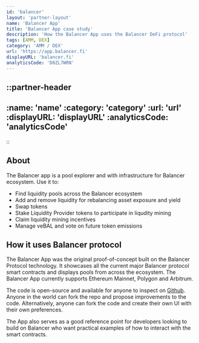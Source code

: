 ```yaml
---
id: 'balancer'
layout: 'partner-layout'
name: 'Balancer App'
title: 'Balancer App case study'
description: 'How the Balancer App uses the Balancer DeFi protocol'
tags: [AMM, DEX]
category: 'AMM / DEX'
url: 'https://app.balancer.fi'
displayURL: 'balancer.fi'
analyticsCode: 'D0ZL7WRN'
---
```


::partner-header
---

:name: 'name'
:category: 'category'
:url: 'url'
:displayURL: 'displayURL'
:analyticsCode: 'analyticsCode'
---

::

## About

The Balancer app is a pool explorer and with infrastructure for Balancer ecosystem. Use it&nbsp;to:

- Find liquidity pools across the Balancer ecosystem
- Add and remove liquidity for rebalancing asset exposure and yield
- Swap tokens
- Stake Liquidity Provider tokens to participate in liqudity mining
- Claim liquidity mining incentives
- Manage veBAL and vote on future token emissions

## How it uses Balancer protocol

The Balancer App was the original proof-of-concept built on the Balancer Protocol technology. It showcases all the current major Balancer protocol smart contracts and displays pools from across the ecosystem. The Balancer App currently supports Ethereum Mainnet, Polygon and Arbitrum.

The code is open-source and available for anyone to inspect on [Github](https://github.com/balancer-labs/). Anyone in the world can fork the repo and propose improvements to the code. Alternatively, anyone can fork the code and create their own UI with their own preferences.


The App also serves as a good reference point for developers looking to build on Balancer who want practical examples of how to interact with the smart contracts.
